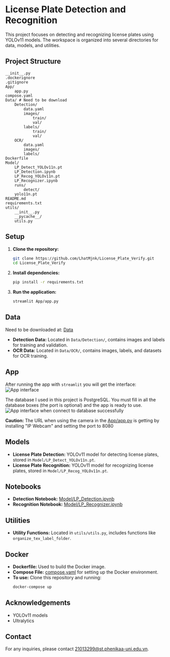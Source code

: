 # License Plate Detection and Recognition

This project focuses on detecting and recognizing license plates using YOLOv11 models. The workspace is organized into several directories for data, models, and utilities.

## Project Structure
```
__init__.py
.dockerignore
.gitignore
App/
    app.py
compose.yaml
Data/ # Need to be download
    Detection/
        data.yaml
        images/
            train/
            val/
        labels/
            train/
            val/
    OCR/
        data.yaml
        images/
        labels/
Dockerfile
Model/
    LP_Detect_YOLOv11n.pt
    LP_Detection.ipynb
    LP_Recog_YOLOv11n.pt
    LP_Recognizer.ipynb
    runs/
        detect/
    yolo11n.pt
README.md
requirements.txt
utils/
    __init__.py
    __pycache__/
    utils.py
```

## Setup

1. **Clone the repository:**
    ```sh
    git clone https://github.com/LhatMjnk/License_Plate_Verify.git
    cd License_Plate_Verify
    ```

2. **Install dependencies:**
    ```sh
    pip install -r requirements.txt
    ```

3. **Run the application:**
    ```sh
    streamlit App/app.py
    ```

## Data
Need to be downloaded at: [Data](https://drive.google.com/drive/folders/1OZnFA6JCeAE4eX7U6wXTecnWLpfeZpj-?usp=sharing)
- **Detection Data:** Located in `Data/Detection/`, contains images and labels for training and validation.
- **OCR Data:** Located in `Data/OCR/`, contains images, labels, and datasets for OCR training.

## App
After running the app with ```streamlit``` you will get the interface:
![App interface](https://github.com/user-attachments/assets/a455cd77-678a-42da-9c2d-e5d48c7faecf)

The database I used in this project is PostgreSQL. 
You must fill in all the database boxes (the port is optional) and the app is ready to use.
![App interface when connect to database successfully](https://github.com/user-attachments/assets/7ab14a9e-d0d3-47d0-9f5e-1d891c140e93)


**Caution:** The URL when using the camera in the [App/app.py](App/app.py) is getting by installing "IP Webcam" and setting the port to 8080


## Models

- **License Plate Detection:** YOLOv11 model for detecting license plates, stored in `Model/LP_Detect_YOLOv11n.pt`.
- **License Plate Recognition:** YOLOv11 model for recognizing license plates, stored in `Model/LP_Recog_YOLOv11n.pt`.

## Notebooks

- **Detection Notebook:** [Model/LP_Detection.ipynb](Model/LP_Detection.ipynb)
- **Recognition Notebook:** [Model/LP_Recognizer.ipynb](Model/LP_Recognizer.ipynb)

## Utilities

- **Utility Functions:** Located in `utils/utils.py`, includes functions like `organize_tex_label_folder`.

## Docker

- **Dockerfile:** Used to build the Docker image.
- **Compose File:** [compose.yaml](compose.yaml) for setting up the Docker environment.
- **To use:** Clone this repository and running:
    ```sh
    docker-compose up
    ```

## Acknowledgements

- YOLOv11 models
- Ultralytics

## Contact

For any inquiries, please contact [21013299@st.phenikaa-uni.edu.vn](mailto:21013299@st.phenikaa-uni.edu.vn).
